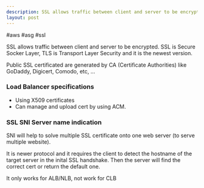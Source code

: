 ```yaml
---
description: SSL allows traffic between client and server to be encrypted.
layout: post
---
```


#aws #asg #ssl

SSL allows traffic between client and server to be encrypted.
SSL is Secure Socker Layer, TLS is Transport Layer Security and it is the newest version.

Public SSL certificated are generated by CA (Certificate Authorities) like GoDaddy, Digicert, Comodo, etc, ...

### Load Balancer specifications
- Using X509 certificates
- Can manage and upload cert by using ACM.

### SSL SNI Server name indication
SNI will help to solve multiple SSL certificate onto one web server (to serve multiple website).

It is newer protocol and it requires the client to detect the hostname of the target server in the inital SSL handshake. Then the server will find the correct cert or return the default one.

It only works for ALB/NLB, not work for CLB